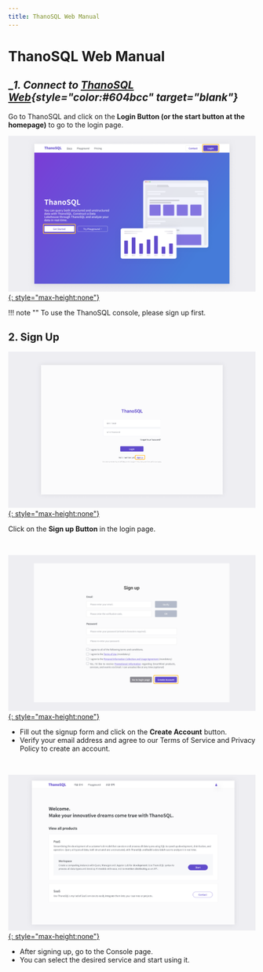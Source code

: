 ```yaml
---
title: ThanoSQL Web Manual
---
```


# __ThanoSQL Web Manual__

## __1. Connect to [ThanoSQL Web](https://www.thanosql.ai/en/){style="color:#604bcc" target="_blank"}__

Go to ThanoSQL and click on the **Login Button (or the start button at the homepage)** to go to the login page.

[![IMAGE](en/img/getting_started/img1.png){: style="max-height:none"}](en/img/getting_started/img1.png)

!!! note ""
      To use the ThanoSQL console, please sign up first.

## __2. Sign Up__

[![IMAGE](en/img/getting_started/img2_0.png){: style="max-height:none"}](en/img/getting_started/img2_0.png)

Click on the **Sign up Button** in the login page.

<br>

[![IMAGE](en/img/getting_started/img2_1.png){: style="max-height:none"}](en/img/getting_started/img2_1.png)

- Fill out the signup form and click on the **Create Account** button.
- Verify your email address and agree to our Terms of Service and Privacy Policy to create an account.

<br>

[![IMAGE](en/img/getting_started/img2_2.png){: style="max-height:none"}](en/img/getting_started/img2_2.png)

- After signing up, go to the Console page.
- You can select the desired service and start using it.
